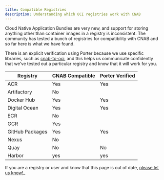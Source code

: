 ```yaml
---
title: Compatible Registries
description: Understanding which OCI registries work with CNAB
---
```


Cloud Native Application Bundles are very new, and support for storing anything
other than container images in a registry is inconsistent. The community has
tested a bunch of registries for compatibility with CNAB and so far here is what
we have found.

There is an explicit verification using Porter because we use specific libraries,
such as [cnab-to-oci], and this helps us communicate confidently that we've tested
out a particular registry and know that it will work for you.

| Registry | CNAB Compatible | Porter Verified |
| -------- | --------------- | ------------- |
| ACR | Yes | Yes |
| Artifactory | No |  |
| Docker Hub | Yes | Yes |
| Digital Ocean | Yes | Yes |
| ECR | No |  |
| GCR | Yes |
| GitHub Packages | Yes | Yes |
| Nexus | No |  |
| Quay | No | No |
| Harbor | yes | yes |

 If you are a registry or user and know that this page is out of date, [please
 let us know!](https://github.com/deislabs/porter/issues/new)_
 
 [cnab-to-oci]: https://github.com/docker/cnab-to-oci
